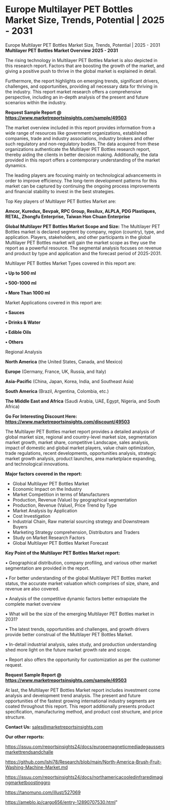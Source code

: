 # Europe Multilayer PET Bottles Market Size, Trends, Potential | 2025 - 2031
Europe Multilayer PET Bottles Market Size, Trends, Potential | 2025 - 2031
<Strong> Multilayer PET Bottles Market Overview 2025 - 2031</strong>

The rising technology in Multilayer PET Bottles Market is also depicted in this research report. Factors that are boosting the growth of the market, and giving a positive push to thrive in the global market is explained in detail.

Furthermore, the report highlights on emerging trends, significant drivers, challenges, and opportunities, providing all necessary data for thriving in the industry. This report market research offers a comprehensive perspective, including an in-depth analysis of the present and future scenarios within the industry.

<strong>Request Sample Report @ <a href=https://www.marketreportsinsights.com/sample/49503>https://www.marketreportsinsights.com/sample/49503</a></strong>

The market overview included in this report provides information from a wide range of resources like government organizations, established companies, trade and industry associations, industry brokers and other such regulatory and non-regulatory bodies. The data acquired from these organizations authenticate the Multilayer PET Bottles research report, thereby aiding the clients in better decision making. Additionally, the data provided in this report offers a contemporary understanding of the market dynamics.

The leading players are focusing mainly on technological advancements in order to improve efficiency. The long-term development patterns for this market can be captured by continuing the ongoing process improvements and financial stability to invest in the best strategies.

Top Key players of Multilayer PET Bottles Market are:

<strong>Amcor, Kuredux, Bevpak, RPC Group, Resilux, ALPLA, PDG Plastiques, RETAL, Zhongfu Enterprise, Taiwan Hon Chuan Enterprise</strong>

<strong><b>Global Multilayer PET Bottles Market Scope and Size:</b></strong>
The Multilayer PET Bottles market is declared segment by company, region (country), type, and application. Players, stakeholders, and other participants in the global Multilayer PET Bottles market will gain the market scope as they use the report as a powerful resource. The segmental analysis focuses on revenue and product by type and application and the forecast period of 2025-2031.

Multilayer PET Bottles Market Types covered in this report are:

<strong>•  Up to 500 ml

•  500-1000 ml

•  More Than 1000 ml</strong>

Market Applications covered in this report are:

<strong>•  Sauces

•  Drinks & Water

•  Edible Oils

•  Others</strong> 

Regional Analysis

<strong>North America</strong> (the United States, Canada, and Mexico)

<strong>Europe</strong> (Germany, France, UK, Russia, and Italy)

<strong>Asia-Pacific</strong> (China, Japan, Korea, India, and Southeast Asia)

<strong>South America</strong> (Brazil, Argentina, Colombia, etc.)

<strong>The Middle East and Africa</strong> (Saudi Arabia, UAE, Egypt, Nigeria, and South Africa)

<strong>Go For Interesting Discount Here: <a href=https://www.marketreportsinsights.com/discount/49503>https://www.marketreportsinsights.com/discount/49503</a></strong>

The Multilayer PET Bottles market report provides a detailed analysis of global market size, regional and country-level market size, segmentation market growth, market share, competitive Landscape, sales analysis, impact of domestic and global market players, value chain optimization, trade regulations, recent developments, opportunities analysis, strategic market growth analysis, product launches, area marketplace expanding, and technological innovations.

<strong><b>Major factors covered in the report:</b></strong>
<ul>
  <li>Global Multilayer PET Bottles Market </li>
  <li>Economic Impact on the Industry</li>
  <li>Market Competition in terms of Manufacturers</li>
  <li>Production, Revenue (Value) by geographical segmentation</li>
  <li>Production, Revenue (Value), Price Trend by Type</li>
  <li>Market Analysis by Application</li>
  <li>Cost Investigation</li>
  <li>Industrial Chain, Raw material sourcing strategy and Downstream Buyers</li>
  <li>Marketing Strategy comprehension, Distributors and Traders</li>
  <li>Study on Market Research Factors</li>
  <li>Global Multilayer PET Bottles Market Forecast</li>
</ul>

<strong><b>Key Point of the Multilayer PET Bottles Market report:</b></strong>

• Geographical distribution, company profiling, and various other market segmentation are provided in the report.

• For better understanding of the global Multilayer PET Bottles market status, the accurate market valuation which comprises of size, share, and revenue are also covered.

• Analysis of the competitive dynamic factors better extrapolate the complete market overview

• What will be the size of the emerging Multilayer PET Bottles market in 2031?

• The latest trends, opportunities and challenges, and growth drivers provide better construal of the Multilayer PET Bottles Market.

• In-detail industrial analysis, sales study, and production understanding shed more light on the future market growth rate and scope.

• Report also offers the opportunity for customization as per the customer request.

<strong>Request Sample Report @ <a href=https://www.marketreportsinsights.com/sample/49503>https://www.marketreportsinsights.com/sample/49503</a></strong>

At last, the Multilayer PET Bottles Market report includes investment come analysis and development trend analysis. The present and future opportunities of the fastest growing international industry segments are coated throughout this report. This report additionally presents product specification, manufacturing method, and product cost structure, and price structure.

<strong>Contact Us:</strong>
sales@marketreportsinsights.com

<strong>Our other reports:</strong>

<a href=https://issuu.com/reportsinsights24/docs/europemagneticmediadegaussersmarkettrendsandchalle>https://issuu.com/reportsinsights24/docs/europemagneticmediadegaussersmarkettrendsandchalle</a>

<a href=https://github.com/Ishi78/Research/blob/main/North-America-Brush-Fruit-Washing-Machine-Market.md>https://github.com/Ishi78/Research/blob/main/North-America-Brush-Fruit-Washing-Machine-Market.md</a>

<a href=https://issuu.com/reportsinsights24/docs/northamericacooledinfraredimagingmarketboostinggro>https://issuu.com/reportsinsights24/docs/northamericacooledinfraredimagingmarketboostinggro</a>

<a href=https://tanomuno.com/illust/527069>https://tanomuno.com/illust/527069</a>

<a href=https://ameblo.jp/cargo656/entry-12890707530.html>https://ameblo.jp/cargo656/entry-12890707530.html</a>"
